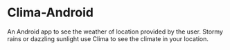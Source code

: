 # Clima-Android

An Android app to see the weather of location provided by the user.
Stormy rains or dazzling sunlight use Clima to see the climate in your location.

